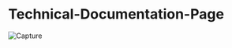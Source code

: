 # Technical-Documentation-Page
![Capture](https://user-images.githubusercontent.com/72815215/234552882-ccdef8fd-e859-4446-abb6-83836ecbcfd7.PNG)
